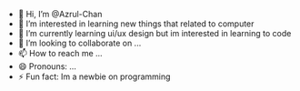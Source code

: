 - 👋 Hi, I’m @Azrul-Chan
- 👀 I’m interested in learning new things that related to computer 
- 🌱 I’m currently learning ui/ux design but im interested in learning to code
- 💞️ I’m looking to collaborate on ...
- 📫 How to reach me ...
- 😄 Pronouns: ...
- ⚡ Fun fact: Im a newbie on programming

<!---
Azrul-Chan/Azrul-Chan is a ✨ special ✨ repository because its `README.md` (this file) appears on your GitHub profile.
You can click the Preview link to take a look at your changes.
--->

